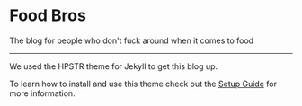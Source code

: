 # Food Bros
The blog for people who don't fuck around when it comes to food

---


We used the HPSTR theme for Jekyll to get this blog up.

To learn how to install and use this theme check out the [Setup Guide](https://mmistakes.github.io/hpstr-jekyll-theme/theme-setup/) for more information.
